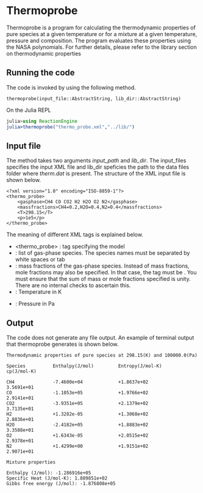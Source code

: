 # Thermoprobe
Thermoprobe is a program for calculating the thermodynamic properties of pure species at a given temperature or for a mixture at a given temperature, pressure and composition. The program evaluates these properties using the NASA polynomials. For further details, please refer to the library section on thermodynamic properties

## Running the code
The code is invoked by using the following method.

```@docs
thermoprobe(input_file::AbstractString, lib_dir::AbstractString)
```

On the Julia REPL 
```julia
julia>using ReactionEngine
julia>thermoprobe("thermo_probe.xml","../lib/")
```

## Input file
The method takes two arguments *input\_path* and *lib\_dir*. The input\_files specifies the input XML file and
lib\_dir speficies the path to the data files folder where *therm.dat* is present. The structure of the XML input file is shown below.

```
<?xml version="1.0" encoding="ISO-8859-1"?>
<thermo_probe>
    <gasphase>CH4 CO CO2 H2 H2O O2 N2</gasphase>
    <massfractions>CH4=0.2,H2O=0.4,N2=0.4</massfractions>
    <T>298.15</T>
    <p>1e5</p>
</thermo_probe>
```
The meaning of different XML tags is explained below.

- <thermo_probe> : tag specifying the model
- <gasphase> : list of gas-phase species. The species names must be separated by white spaces or tab
- <massfractions> : mass fractions of the gas-phase species. Instead of mass fractions, mole fractions may also be specified. In that case, the tag must be <molefractions>. You must ensure that the sum of mass or mole fractions specified is unity. There are no internal checks to ascertain this.
- <T>: Temperature in K
- <p> : Pressure in Pa

## Output
The code does not generate any file output.  An example of terminal output that thermoprobe generates is shown below.
```
Thermodynamic properties of pure species at 298.15(K) and 100000.0(Pa)

Species          Enthalpy(J/mol)         Entropy(J/mol-K)        cp(J/mol-K)

CH4              -7.4600e+04             +1.8637e+02             3.5691e+01 
CO               -1.1053e+05             +1.9766e+02             2.9141e+01 
CO2              -3.9351e+05             +2.1379e+02             3.7135e+01 
H2               +1.3282e-05             +1.3068e+02             2.8836e+01 
H2O              -2.4182e+05             +1.8883e+02             3.3588e+01 
O2               +1.6343e-05             +2.0515e+02             2.9378e+01 
N2               +1.4299e+00             +1.9151e+02             2.9071e+01 

Mixture properties

Enthalpy (J/mol): -1.286916e+05 
Specific Heat (J/mol-K): 1.889851e+02 
Gibbs free energy (J/mol): -1.876808e+05 
```

 